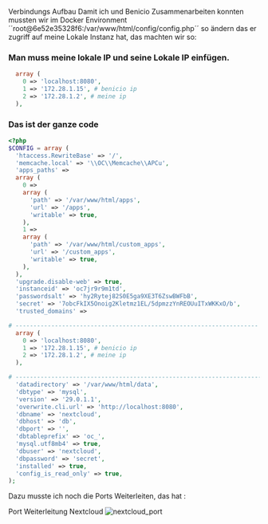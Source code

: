 Verbindungs Aufbau
Damit ich und Benicio Zusammenarbeiten konnten mussten wir im Docker Environment ´´root@6e52e35328f6:/var/www/html/config/config.php´´ so ändern das er zugriff auf meine Lokale Instanz hat, das machten wir so:

### Man muss meine lokale IP und seine Lokale IP einfügen.
```php
  array (
    0 => 'localhost:8080', 
    1 => '172.28.1.15', # benicio ip
    2 => '172.28.1.2', # meine ip
  ),
```
### Das ist der ganze code
```php
<?php
$CONFIG = array (
  'htaccess.RewriteBase' => '/',
  'memcache.local' => '\\OC\\Memcache\\APCu',
  'apps_paths' =>
  array (
    0 =>
    array (
      'path' => '/var/www/html/apps',
      'url' => '/apps',
      'writable' => true,
    ),
    1 =>
    array (
      'path' => '/var/www/html/custom_apps',
      'url' => '/custom_apps',
      'writable' => true,
    ),
  ),
  'upgrade.disable-web' => true,
  'instanceid' => 'oc7jr9r9m1td',
  'passwordsalt' => 'hy2Rytej82S0E5ga9XE3T6ZswBWFbB',
  'secret' => '7obcFkIX5Onoig2Kletmz1EL/5dpmzzYnREOUuITxWKKxO/b',
  'trusted_domains' =>

# --------------------------------------------------------------------
  array (
    0 => 'localhost:8080',
    1 => '172.28.1.15', # benicio ip
    2 => '172.28.1.2', # meine ip
  ),

# ---------------------------------------------------------------------
  'datadirectory' => '/var/www/html/data',
  'dbtype' => 'mysql',
  'version' => '29.0.1.1',
  'overwrite.cli.url' => 'http://localhost:8080',
  'dbname' => 'nextcloud',
  'dbhost' => 'db',
  'dbport' => '',
  'dbtableprefix' => 'oc_',
  'mysql.utf8mb4' => true,
  'dbuser' => 'nextcloud',
  'dbpassword' => 'secret',
  'installed' => true,
  'config_is_read_only' => true,
);

```



Dazu musste ich noch die Ports Weiterleiten, das hat :

Port Weiterleitung Nextcloud
![nextcloud_port](https://github.com/lyfe691/LB-WISS_169-347/assets/111024477/6a0063ad-875b-4966-8f14-982e1e1bb456)
